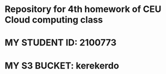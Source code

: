 # Repository for 4th homework of CEU Cloud computing class

# MY STUDENT ID: 2100773
# MY S3 BUCKET: kerekerdo

